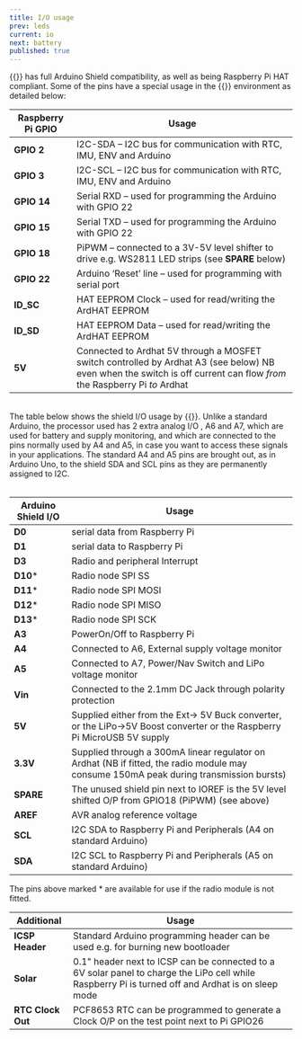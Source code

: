 ```yaml
---
title: I/O usage
prev: leds
current: io
next: battery
published: true
---
```




{{<ardhat>}} has full Arduino Shield compatibility, as well as being Raspberry Pi HAT compliant. Some of the pins have a special usage in the {{<ardhat>}} environment as detailed below:  

 **Raspberry Pi GPIO** | Usage
--- | ---
**GPIO 2** | I2C-SDA –  I2C bus for communication with RTC, IMU, ENV and Arduino
**GPIO 3** | I2C-SCL –  I2C bus for communication with RTC, IMU, ENV and Arduino
**GPIO 14** | Serial RXD – used for programming the Arduino with GPIO 22
**GPIO 15** | Serial TXD – used for programming the Arduino with GPIO 22
**GPIO 18** | PiPWM – connected to a 3V-5V level shifter to drive e.g. WS2811 LED strips (see **SPARE** below)
**GPIO 22** | Arduino ‘Reset’ line – used for programming with serial port
**ID_SC** | HAT EEPROM Clock – used for read/writing the ArdHAT EEPROM
**ID_SD** | HAT EEPROM Data – used for read/writing the ArdHAT EEPROM
**5V** | Connected to Ardhat 5V through a MOSFET switch controlled by Ardhat A3 (see below) NB even when the switch is off current can flow _from_ the Raspberry Pi _to_ Ardhat  

<br>
The table below shows the shield I/O usage by {{<ardhat>}}. Unlike a standard Arduino, the processor used has 2 extra analog I/O , A6 and A7, which are used for battery and supply monitoring, and which are connected to the pins normally used by A4 and A5, in case you want to access these signals in your applications.
The standard A4 and A5 pins are brought out, as in Arduino Uno, to the shield SDA and SCL pins as they are permanently assigned to I2C.
<br><br>

**Arduino Shield I/O** | Usage
--- | ---
**D0** | serial data from Raspberry Pi
**D1** | serial data to Raspberry Pi
**D3** | Radio and peripheral Interrupt
**D10*** | Radio node SPI SS
**D11*** | Radio node SPI MOSI
**D12*** | Radio node SPI MISO
**D13*** | Radio node SPI SCK
**A3** | PowerOn/Off  to Raspberry Pi
**A4** | Connected to A6, External supply voltage monitor
**A5** | Connected to A7, Power/Nav Switch and LiPo  voltage  monitor
**Vin** | Connected to the 2.1mm DC Jack through polarity protection
**5V** | Supplied either from the Ext-> 5V Buck converter, or the LiPo->5V Boost converter or the Raspberry Pi MicroUSB 5V supply
**3.3V** | Supplied through a 300mA linear regulator on Ardhat (NB if fitted, the radio module may consume 150mA peak during transmission bursts)
**SPARE** | The unused shield pin next to IOREF is the 5V level shifted O/P from GPIO18 (PiPWM) (see above)
**AREF** | AVR analog reference voltage
**SCL** | I2C SDA to Raspberry Pi and Peripherals (A4 on standard Arduino)
**SDA** | I2C SCL to Raspberry Pi and Peripherals (A5 on standard Arduino)

<div class="note info">
  <p>The pins above marked * are available for use if the radio module is not fitted.</p>
</div>


**Additional** | Usage
--- | ---
**ICSP Header** | Standard Arduino programming header can be used e.g. for burning new bootloader
**Solar** | 0.1" header next to ICSP can be connected to a 6V solar panel to charge the LiPo cell while Raspberry Pi is turned off and Ardhat is on sleep mode
**RTC Clock Out** | PCF8653 RTC can be programmed to generate a Clock O/P on the test point next to Pi GPIO26
